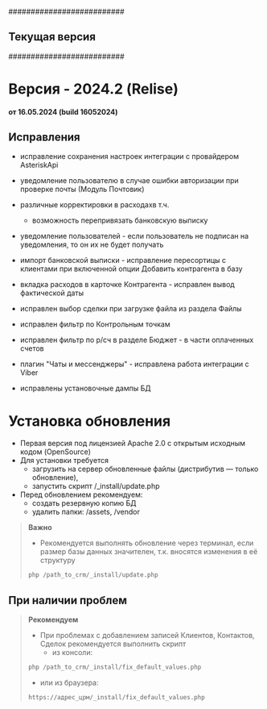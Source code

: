 ##########################
##    Текущая версия    ##
##########################

<a id="16052024"></a>
# Версия - 2024.2 (Relise)
#### от 16.05.2024 (build 16052024)

## Исправления

- исправление сохранения настроек интеграции с провайдером AsteriskApi
- уведомление пользователю в случае ошибки авторизации при проверке почты (Модуль Почтовик)
- различные корректировки в расходахв т.ч.
  - возможность перепривязать банковскую выписку
- уведомление пользователей - если пользователь не подписан на уведомления, то он их не будет получать
- импорт банковской выписки - исправление пересортицы с клиентами при включенной опции Добавить контрагента в базу
- вкладка расходов в карточке Контрагента - исправлен вывод фактической даты

- исправлен выбор сделки при загрузке файла из раздела Файлы
- исправлен фильтр по Контрольным точкам
- исправлен фильтр по р/сч в разделе Бюджет - в части оплаченных счетов
- плагин "Чаты и мессенджеры" - исправлена работа интеграции с Viber

- исправлены установочные дампы БД

# Установка обновления

- Первая версия под лицензией Apache 2.0 с открытым исходным кодом (OpenSource)
- Для установки требуется
    - загрузить на сервер обновленные файлы (дистрибутив — только обновление),
    - запустить скрипт /_install/update.php
- Перед обновлением рекомендуем:
    - создать резервную копию БД
    - удалить папки: /assets, /vendor

>
> <b class="red">Важно</b>
> - Рекомендуется выполнять обновление через терминал, если размер базы данных значителен, т.к. вносятся изменения в её структуру
> ```php
> php /path_to_crm/_install/update.php
> ```
>

## При наличии проблем

>
> <b class="red">Рекомендуем</b>
> - При проблемах с добавлением записей Клиентов, Контактов, Сделок рекомендуется выполнить скрипт
>   - из консоли:
> ```php
> php /path_to_crm/_install/fix_default_values.php
> ```
>    - или из браузера:
> ```html
> https://адрес_црм/_install/fix_default_values.php
> ```
>